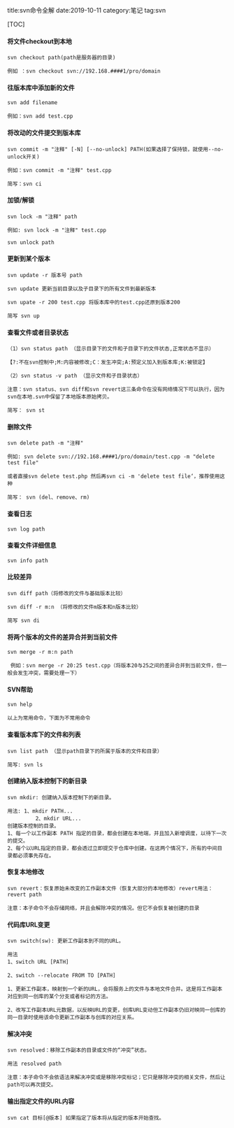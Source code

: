 title:svn命令全解
date:2019-10-11
category:笔记
tag:svn

[TOC]

#### 将文件checkout到本地

```
svn checkout path(path是服务器的目录)

例如 ：svn checkout svn://192.168.####1/pro/domain
```

#### 往版本库中添加新的文件

```
svn add filename

例如：svn add test.cpp
```

#### 将改动的文件提交到版本库

```
svn commit -m "注释" [-N] [--no-unlock] PATH(如果选择了保持锁，就使用--no-unlock开关)

例如：svn commit -m "注释" test.cpp

简写：svn ci
```

#### 加锁/解锁

```
svn lock -m "注释" path

例如: svn lock -m "注释" test.cpp

svn unlock path
```

#### 更新到某个版本

```
svn update -r 版本号 path

svn update 更新当前目录以及子目录下的所有文件到最新版本

svn upate -r 200 test.cpp 将版本库中的test.cpp还原到版本200

简写 svn up
```

#### 查看文件或者目录状态

```
（1）svn status path （显示目录下的文件和子目录下的文件状态,正常状态不显示）

【?:不在svn控制中;M:内容被修改;C：发生冲突;A:预定义加入到版本库;K:被锁定】

（2）svn status -v path （显示文件和子目录状态）

注意：svn status、svn diff和svn revert这三条命令在没有网络情况下可以执行，因为svn在本地.svn中保留了本地版本原始拷贝。

简写： svn st
```

#### 删除文件

```
svn delete path -m "注释"

例如: svn delete svn://192.168.####1/pro/domain/test.cpp -m "delete test file"

或者直接svn delete test.php 然后再svn ci -m 'delete test file‘，推荐使用这种

简写： svn (del、remove、rm)
```

#### 查看日志

```
svn log path
```

#### 查看文件详细信息

```
svn info path
```

#### 比较差异

```
svn diff path（将修改的文件与基础版本比较）

svn diff -r m:n （将修改的文件m版本和n版本比较）

简写 svn di
```

#### 将两个版本的文件的差异合并到当前文件

```
svn merge -r m:n path

 例如：svn merge -r 20:25 test.cpp（将版本20与25之间的差异合并到当前文件，但一般会发生冲突，需要处理一下）
```

#### SVN帮助

```
svn help

以上为常用命令，下面为不常用命令
```

#### 查看版本库下的文件和列表

```
svn list path （显示path目录下的所属于版本的文件和目录）

简写: svn ls
```

#### 创建纳入版本控制下的新目录

```
svn mkdir: 创建纳入版本控制下的新目录。

用法: 1、mkdir PATH...
         2、mkdir URL...
创建版本控制的目录。
1、每一个以工作副本 PATH 指定的目录，都会创建在本地端，并且加入新增调度，以待下一次的提交。
2、每个以URL指定的目录，都会透过立即提交于仓库中创建。在这两个情况下，所有的中间目录都必须事先存在。
```

#### 恢复本地修改

```
svn revert：恢复原始未改变的工作副本文件（恢复大部分的本地修改）revert用法：revert path

注意：本子命令不会存储网络，并且会解除冲突的情况。但它不会恢复被创建的目录
```

#### 代码库URL变更

```
svn switch(sw): 更新工作副本到不同的URL。

用法 
1、switch URL [PATH]

2、switch --relocate FROM TO [PATH]

1、更新工作副本，映射到一个新的URL，会将服务上的文件与本地文件合并。这是将工作副本对应到同一创库的某个分支或者标记的方法。

2、改写工作副本URL元数据，以反映URL的变更，创库URL变动但工作副本仍旧对映同一创库的同一目录时使用该命令更新工作副本与创库的对应关系。
```

#### 解决冲突

```
svn resolved：移除工作副本的目录或文件的“冲突”状态。

用法 resolved path

注意：本子命令不会依语法来解决冲突或是移除冲突标记；它只是移除冲突的相关文件，然后让path可以再次提交。
```

#### 输出指定文件的URL内容

```
svn cat 目标[@版本] 如果指定了版本将从指定的版本开始查找。
```